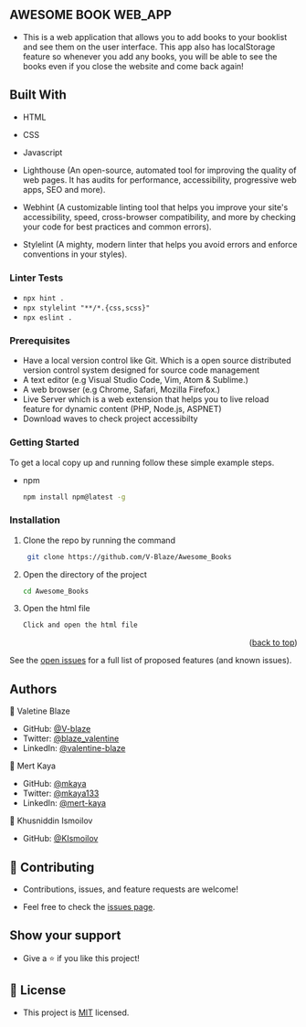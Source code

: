 ## AWESOME BOOK WEB_APP

- This is a web application that allows you to add books to your booklist and see them on the user interface. This app also has localStorage feature so whenever you add any books, you will be able to see the books even if you close the website and come back again!

## Built With

- HTML

- CSS

- Javascript

- Lighthouse (An open-source, automated tool for improving the quality of web pages. It has audits for performance, accessibility, progressive web apps, SEO and more).

- Webhint (A customizable linting tool that helps you improve your site's accessibility, speed, cross-browser compatibility, and more by checking your code for best practices and common errors).

- Stylelint (A mighty, modern linter that helps you avoid errors and enforce conventions in your styles).

### Linter Tests

- `npx hint .`
- `npx stylelint "**/*.{css,scss}"`
- `npx eslint .`

### Prerequisites

- Have a local version control like Git. Which is a open source distributed version control system designed for source code management
- A text editor (e.g Visual Studio Code, Vim, Atom & Sublime.)
- A web browser (e.g Chrome, Safari, Mozilla Firefox.)
- Live Server which is a web extension that helps you to live reload feature for dynamic content (PHP, Node.js, ASPNET)
- Download waves to check project accessibilty

### Getting Started

To get a local copy up and running follow these simple example steps.

- npm
  ```sh
  npm install npm@latest -g
  ```

### Installation

1. Clone the repo by running the command
   ```sh
    git clone https://github.com/V-Blaze/Awesome_Books
   ```
2. Open the directory of the project
   ```sh
   cd Awesome_Books
   ```
3. Open the html file
   ```sh
   Click and open the html file
   ```

<p align="right">(<a href="#top">back to top</a>)</p>

See the [open issues](#) for a full list of proposed features (and known issues).

## Authors

👤 Valetine Blaze

- GitHub: [@V-blaze](https://github.com/V-Blaze)
- Twitter: [@blaze_valentine](https://twitter.com/blaze_valentine)
- LinkedIn: [@valentine-blaze](https://www.linkedin.com/in/valentine-blaze/)

👤 Mert Kaya

- GitHub: [@mkaya](https://github.com/mkaya13)
- Twitter: [@mkaya133](https://twitter.com/mkaya133)
- LinkedIn: [@mert-kaya](https://www.linkedin.com/in/mert-kaya-0732b717b/)

👤 Khusniddin Ismoilov

- GitHub: [@KIsmoilov](https://github.com/KIsmoilov)

## 🤝 Contributing

- Contributions, issues, and feature requests are welcome!

- Feel free to check the [issues page](https://github.com/V-Blaze/Awesome_Books/issues).

## Show your support

- Give a ⭐️ if you like this project!

## 📝 License

- This project is [MIT](https://github.com/V-Blaze/Awesome_Books/blob/main/LICENSE) licensed.
